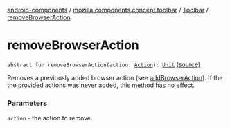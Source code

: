 [android-components](../../index.md) / [mozilla.components.concept.toolbar](../index.md) / [Toolbar](index.md) / [removeBrowserAction](./remove-browser-action.md)

# removeBrowserAction

`abstract fun removeBrowserAction(action: `[`Action`](-action/index.md)`): `[`Unit`](https://kotlinlang.org/api/latest/jvm/stdlib/kotlin/-unit/index.html) [(source)](https://github.com/mozilla-mobile/android-components/blob/master/components/concept/toolbar/src/main/java/mozilla/components/concept/toolbar/Toolbar.kt#L109)

Removes a previously added browser action (see [addBrowserAction](add-browser-action.md)). If the the provided
actions was never added, this method has no effect.

### Parameters

`action` - the action to remove.